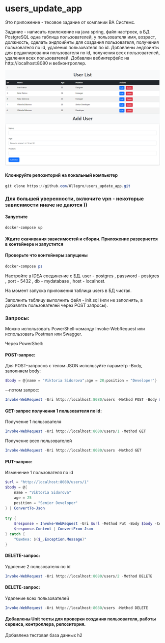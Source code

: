 # users_update_app
Это приложение - тесовое задание от компании ВА Системс.

Задание - написать приложение на java spring, файл настроек, в БД PostgreSQL одна таблица пользователей, у пользователя имя, возраст, должность, сделать эндпоийнты для создания пользователя, получения пользователя по id,  удаления пользователя по id.
Добавлены эндпойнты для редакnирования пользователя по id, получения всех пользователей, удаления всех пользователей.
Добавлен вебинтерфейс на http://localhost:8080 и вебконтроллер.

![img.png](img.png)

#### Клонируйте репозиторий на локальный компьютер
```powershell
git clone https://github.com/Ollegro/users_update_app.git
```
### Для большей уверенности, включите vpn - некоторые зависимости иначе не даются )) 

#### Запустите    
```powershell
docker-compose up
```
#### Ждите скачивания зависимостей и сборки. Приложение развернется в контейнере и запустится

#### Проверьте что контейнеры запущены
```powershell
docker-compose ps
```
Настройте в IDEA соединение c БД. user - postgres , password - postgres , port - 5432 , db - mydatabase , host - localhost.

На момент запуска приложения таблица users в БД чистая.

Заполнить таблицу выполнить файл - init.sql (или не заполнять, а добавлять пользователей через POST запросы).

### Запросы:

Можно использовать PowerShell-команду Invoke-WebRequest или использовать Postman или Swagger.

Через PowerShell:

#### POST-запрос:
Для POST-запросов с телом JSON используйте параметр -Body, заполняем body:
```powershell
$body = @{name = "Viktoria Sidorova";age = 20;position = "Developer"} | ConvertTo-Json
```
--потом запрос:  
```powershell
Invoke-WebRequest -Uri http://localhost:8080/users -Method POST -Body $body -ContentType "application/json" 
```
#### GET-запрос получения 1 пользователя по id:  
Получение 1 пользователя  
```powershell
Invoke-WebRequest -Uri http://localhost:8080/users/1 -Method GET
```
Получение всех пользователей 
```powershell
Invoke-WebRequest -Uri http://localhost:8080/users -Method GET
```

#### PUT-запрос:
Изменение 1 пользователя по id

```powershell
$url = "http://localhost:8080/users/1"
$body = @{
    name = "Viktoria Sidorova"
    age = 25
    position = "Senior Developer"
} | ConvertTo-Json

try {
    $response = Invoke-WebRequest -Uri $url -Method Put -Body $body -ContentType "application/json"
    $response.Content | ConvertFrom-Json
} catch {
    "Ошибка: $($_.Exception.Message)"
}
```
#### DELETE-запрос:
Удаление 2 пользователя по id 
```powershell
Invoke-WebRequest -Uri http://localhost:8080/users/2 -Method DELETE 
```
#### DELETE-запрос:
Удаление всех пользователей   
```powershell
Invoke-WebRequest -Uri http://localhost:8080/users -Method DELETE
```
#### Добавлены Unit тесты для проверки создания пользователя, работы сервиса, контроллера, репозитория.
Добавлена тестовая база данных h2

